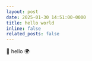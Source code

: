 ```yaml
---
layout: post
date: 2025-01-30 14:51:00-0000
title: hello world
inline: false
related_posts: false
---
```


:wave: hello :earth_africa:
